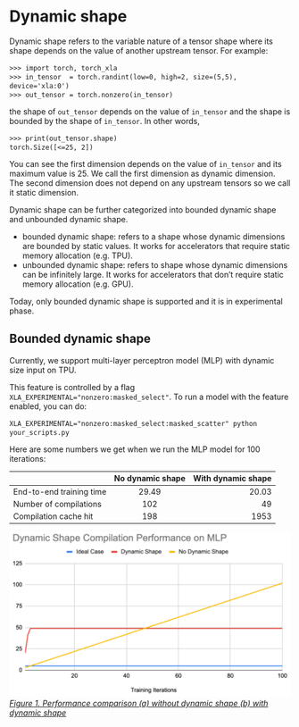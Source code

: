 # Dynamic shape

Dynamic shape refers to the variable nature of a tensor shape where its shape depends on the value of another upstream tensor. For example:
```
>>> import torch, torch_xla
>>> in_tensor  = torch.randint(low=0, high=2, size=(5,5), device='xla:0')
>>> out_tensor = torch.nonzero(in_tensor)
```
the shape of `out_tensor` depends on the value of `in_tensor` and the shape is bounded by the shape of `in_tensor`. In other words, 
```
>>> print(out_tensor.shape)
torch.Size([<=25, 2])
```
You can see the first dimension depends on the value of `in_tensor` and its maximum value is 25. We call the first dimension as dynamic dimension. The second dimension does not depend on any upstream tensors so we call it static dimension.

Dynamic shape can be further categorized into bounded dynamic shape and unbounded dynamic shape.
- bounded dynamic shape: refers to a shape whose dynamic dimensions are bounded by static values. It works for accelerators that require static memory allocation (e.g. TPU).
- unbounded dynamic shape: refers to shape whose dynamic dimensions can be infinitely large. It works for accelerators that don’t require static memory allocation (e.g. GPU).

Today, only bounded dynamic shape is supported and it is in experimental phase.

## Bounded dynamic shape

Currently, we support multi-layer perceptron model (MLP) with dynamic size input on TPU.

This feature is controlled by a flag `XLA_EXPERIMENTAL="nonzero:masked_select"`. To run a model with the feature enabled, you can do:
```
XLA_EXPERIMENTAL="nonzero:masked_select:masked_scatter" python your_scripts.py
```

Here are some numbers we get when we run the MLP model for 100 iterations:

|             | No dynamic shape  | With dynamic shape     |
| :---        |    :----:         |          ---: |
| End-to-end training time | 29.49             | 20.03   |
| Number of compilations   | 102               | 49      |
| Compilation cache hit    | 198               | 1953      |

![alt_text](assets/dynamic_shape_mlp_perf.png "image_tooltip")
_<span style="text-decoration:underline;">Figure 1. Performance comparison (a) without dynamic shape  (b) with dynamic shape </span>_
